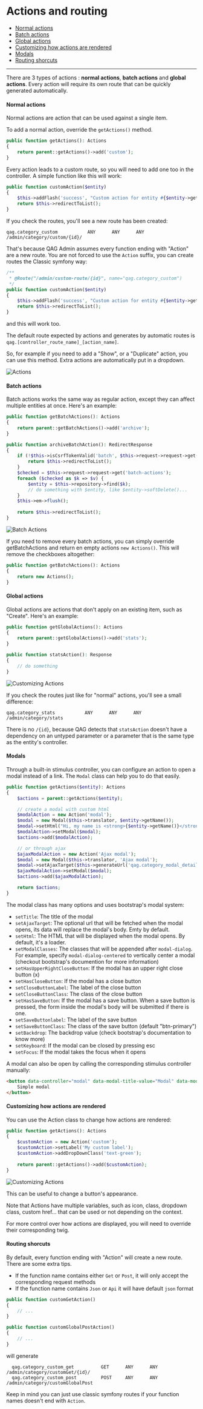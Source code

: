 # Actions and routing

- [Normal actions](#normal-actions)
- [Batch actions](#batch-actions)
- [Global actions](#global-actions)
- [Customizing how actions are rendered](#customizing-how-actions-are-rendered)
- [Modals](#modals)
- [Routing shorcuts](#routing-shorcuts)

---      

There are 3 types of actions : **normal actions**, **batch actions** and **global actions**. 
Every action will require its own route that can be quickly generated automatically.

#### Normal actions

Normal actions are action that can be used against a single item.

To add a normal action, override the `getActions()` method.
```php
public function getActions(): Actions
{
    return parent::getActions()->add('custom');
}
```

Every action leads to a custom route, so you will need to add one too in the controller. A simple function like this will work: 

```php
public function customAction($entity)
{
    $this->addFlash('success', "Custom action for entity #{$entity->getId()} triggered!");
    return $this->redirectToList();
}
```

If you check the routes, you'll see a new route has been created:

```
qag.category_custom           ANY      ANY      ANY    /admin/category/custom/{id}/
```

That's because QAG Admin assumes every function ending with "Action" are a new route.
You are not forced to use the `Action` suffix, you can create routes the Classic symfony way:

```php
/**
 * @Route("/admin/custom-route/{id}", name="qag.category_custom")
 */
public function customAction($entity)
{
    $this->addFlash('success', "Custom action for entity #{$entity->getId()} triggered!");
    return $this->redirectToList();
}
```
and this will work too.

The default route expected by actions and generates by automatic routes is `qag.[controller_route_name]_[action_name]`.

So, for example if you need to add a "Show", or a "Duplicate" action, you can use this method.
Extra actions are automatically put in a dropdown.

![Actions](https://raw.githubusercontent.com/Arkounay/QuickAdminGeneratorBundle/master/docs/images/actions.png)

#### Batch actions

Batch actions works the same way as regular action, except they can affect multiple entities at once. Here's an example:

```php
public function getBatchActions(): Actions
{
    return parent::getBatchActions()->add('archive');
}

public function archiveBatchAction(): RedirectResponse
{
    if (!$this->isCsrfTokenValid('batch', $this->request->request->get('token'))) {
        return $this->redirectToList();
    }
    $checked = $this->request->request->get('batch-actions');
    foreach ($checked as $k => $v) {
        $entity = $this->repository->find($k);
        // do something with $entity, like $entity->softDelete()...
    }
    $this->em->flush();
    
    return $this->redirectToList();
}
```

![Batch Actions](https://raw.githubusercontent.com/Arkounay/QuickAdminGeneratorBundle/master/docs/images/actions-batch.png)

If you need to remove every batch actions, you can simply override getBatchActions and return en empty actions `new Actions()`. This will remove the checkboxes altogether:

```php
public function getBatchActions(): Actions
{
    return new Actions();
}
```

#### Global actions

Global actions are actions that don't apply on an existing item, such as "Create".
Here's an example:

```php
public function getGlobalActions(): Actions
{
    return parent::getGlobalActions()->add('stats');
}

public function statsAction(): Response
{
    // do something
}
```

![Customizing Actions](https://raw.githubusercontent.com/Arkounay/QuickAdminGeneratorBundle/master/docs/images/actions-global.png)

If you check the routes just like for "normal" actions, you'll see a small difference:

```
qag.category_stats           ANY      ANY      ANY    /admin/category/stats
```

There is no `/{id}`, because QAG detects that `statsAction` doesn't have a dependency on an untyped parameter or a parameter that is the same type as the entity's controller.


#### Modals

Through a built-in stimulus controller, you can configure an action to open a modal instead of a link. The `Modal` class can help you to do that easily.

```php
public function getActions($entity): Actions
{
    $actions = parent::getActions($entity);

    // create a modal with custom html
    $modalAction = new Action('modal');
    $modal = new Modal($this->translator, $entity->getName());
    $modal->setHtml("Hi, my name is <strong>{$entity->getName()}</strong>");
    $modalAction->setModal($modal);
    $actions->add($modalAction);

    // or through ajax
    $ajaxModalAction = new Action('Ajax modal');
    $modal = new Modal($this->translator, 'Ajax modal');
    $modal->setAjaxTarget($this->generateUrl('qag.category_modal_detail', ['id' => $entity->getId()]));
    $ajaxModalAction->setModal($modal);
    $actions->add($ajaxModalAction);

    return $actions;
}
```

The modal class has many options and uses bootstrap's modal system:

- `setTitle`: The title of the modal
- `setAjaxTarget`: The optional url that will be fetched when the modal opens, its data will replace the modal's body. Emty by default.
- `setHtml`: The HTML that will be displayed when the modal opens. By default, it's a loader.
- `setModalClasses`: The classes that will be appended after `modal-dialog`. For example, specify `modal-dialog-centered` to vertically center a modal (checkout bootstrap's documention for more information)
- `setHasUpperRightCloseButton`: If the modal has an upper right close button (x)
- `setHasCloseButton`: If the modal has a close button
- `setCloseButtonLabel`: The label of the close button
- `setCloseButtonClass`: The class of the close button
- `setHasSaveButton`: If the modal has a save button. When a save button is pressed, the form inside the modal's body will be submitted if there is one.
- `setSaveButtonlabel`: The label of the save button
- `setSaveButtonClass`: The class of the save button (default "btn-primary")
- `setBackdrop`: The backdrop value (check bootstrap's documentation to know more)
- `setKeyboard`: If the modal can be closed by pressing esc
- `setFocus`: If the modal takes the focus when it opens

A modal can also be open by calling the corresponding stimulus controller manually:
```html
<button data-controller="modal" data-modal-title-value="Modal" data-modal-html-value="Simple modal">
    Simple modal
</button>
```


#### Customizing how actions are rendered

You can use the Action class to change how actions are rendered:

```php
public function getActions(): Actions
{
    $customAction = new Action('custom');
    $customAction->setLabel('My custom label');
    $customAction->addDropDownClass('text-green');
    
    return parent::getActions()->add($customAction);
}
```

![Customizing Actions](https://raw.githubusercontent.com/Arkounay/QuickAdminGeneratorBundle/master/docs/images/actions-custom.png)

This can be useful to change a button's appearance.

Note that Actions have multiple variables, such as icon, class, dropdown class, custom href... that can be used or not depending on the context. 

For more control over how actions are displayed, you will need to override their corresponding twig. 


#### Routing shorcuts

By default, every function ending with "Action" will create a new route.
There are some extra tips.
- If the function name contains either `Get` or `Post`, it will only accept the corresponding request methods
- If the function name contains `Json` or `Api` it will have default `json` format

```php
public function customGetAction()
{
    // ...
}

public function customGlobalPostAction()
{
    // ...
}
```

will generate
```
  qag.category_custom_get          GET      ANY      ANY    /admin/category/customGet/{id}/   
  qag.category_custom_post         POST     ANY      ANY    /admin/category/customGlobalPost 
```

Keep in mind you can just use classic symfony routes if your function names doesn't end with `Action`.